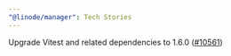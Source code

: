 ```yaml
---
"@linode/manager": Tech Stories
---
```


Upgrade Vitest and related dependencies to 1.6.0 ([#10561](https://github.com/linode/manager/pull/10561))
